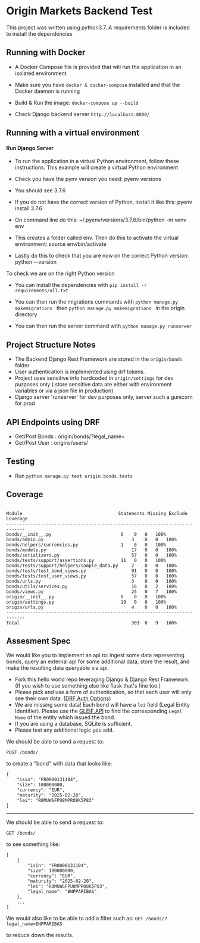 # Origin Markets Backend Test


This project was written using python3.7. A requirements
 folder is
 included to install the dependencies

## Running with Docker
- A Docker Compose file is provided that will run the application in an
 isolated environment

- Make sure you have `docker & docker-compose` installed and that the Docker
 daemon is running
 
- Build & Run the image: `docker-compose up --build`

- Check Django backend server `http://localhost:8000/`

## Running with a virtual environment 

#### Run Django Server

- To run the application in a virtual Python environment, follow these instructions. This example will create a virtual Python environment

- Check you have the pynv version you need:
pyenv versions

- You should see 3.7.6

- If you do not have the correct version of Python, install it like this:
pyenv install 3.7.6

- On command line do this:
~/.pyenv/versions/3.7.6/bin/python -m venv env

- This creates a folder called env. Then do this to activate the virtual environment:
source env/bin/activate

- Lastly do this to check that you are now on the correct Python version:
python --version

To check we are on the right Python version

- You can install the dependencies with `pip install -r requirements/all.txt`

- You can then run the migrations commands with `python manage.py
 makemigrations
` then
 `python manage.py
 makemigrations
` in the origin directory

- You can then run the server command with `python manage.py runserver`

## Project Structure Notes

- The Backend Django Rest Framework  are stored in the `origin/bonds
` folder
- User authentication is implemented using drf tokens.
- Project uses sensitive info hardcoded  in `origin/settings` for
 dev purposes only ( store sensitive data are either with environment
  variables or via a json file in production)
- Django server 'runserver' for dev purposes only, server such a gunicorn for
 prod
 
## API Endpoints using DRF
- Get/Post Bonds : origin/bonds/?legal_name=
- Get/Post User : origins/users/

## Testing
- Run `python manage.py test origin.bonds.tests` 


## Coverage 

```

Module	                                  Statements Missing Exclude Coverage
-----------------------------------------------------------------------------
bonds/__init__.py	                       0	0	0	100%
bonds/admin.py	                               3	0	0	100%
bonds/helpers/currencies.py	               1	0	0	100%
bonds/models.py	                               17	0	0	100%
bonds/serializers.py	                       57	0	0	100%
bonds/tests/support/assertions.py	       11	0	0	100%
bonds/tests/support/helpers/sample_data.py     2	0	0	100%
bonds/tests/test_bond_views.py	               91	0	0	100%
bonds/tests/test_user_views.py	               57	0	0	100%
bonds/urls.py	                               3	0	0	100%
bonds/utils/services.py	                       16	0	2	100%
bonds/views.py	                               25	0	7	100%
origin/__init__.py	                       0	0	0	100%
origin/settings.py	                       19	0	0	100%
origin/urls.py	                               4	0	0	100%
-----------------------------------------------------------------------------
Total	                                       303	0	9	100%
```


## Assesment Spec

We would like you to implement an api to: ingest some data representing bonds, query an external api for some additional data, store the result, and make the resulting data queryable via api.
- Fork this hello world repo leveraging Django & Django Rest Framework. (If you wish to use something else like flask that's fine too.)
- Please pick and use a form of authentication, so that each user will only see their own data. ([DRF Auth Options](https://www.django-rest-framework.org/api-guide/authentication/#api-reference))
- We are missing some data! Each bond will have a `lei` field (Legal Entity Identifier). Please use the [GLEIF API](https://www.gleif.org/en/lei-data/gleif-lei-look-up-api/access-the-api) to find the corresponding `Legal Name` of the entity which issued the bond.
- If you are using a database, SQLite is sufficient.
- Please test any additional logic you add.

We should be able to send a request to:

`POST /bonds/`

to create a "bond" with data that looks like:
~~~
{
    "isin": "FR0000131104",
    "size": 100000000,
    "currency": "EUR",
    "maturity": "2025-02-28",
    "lei": "R0MUWSFPU8MPRO8K5P83"
}
~~~
---
We should be able to send a request to:

`GET /bonds/`

to see something like:
~~~
[
    {
        "isin": "FR0000131104",
        "size": 100000000,
        "currency": "EUR",
        "maturity": "2025-02-28",
        "lei": "R0MUWSFPU8MPRO8K5P83",
        "legal_name": "BNPPARIBAS"
    },
    ...
]
~~~
We would also like to be able to add a filter such as:
`GET /bonds/?legal_name=BNPPARIBAS`

to reduce down the results.
